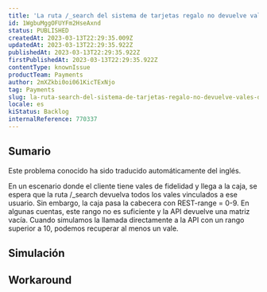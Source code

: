 ```yaml
---
title: 'La ruta /_search del sistema de tarjetas regalo no devuelve vales de forma intermitente cuando el encabezado REST-range es inferior a 10.'
id: 1WgbuMggOFUYFm2HseAxnd
status: PUBLISHED
createdAt: 2023-03-13T22:29:35.009Z
updatedAt: 2023-03-13T22:29:35.922Z
publishedAt: 2023-03-13T22:29:35.922Z
firstPublishedAt: 2023-03-13T22:29:35.922Z
contentType: knownIssue
productTeam: Payments
author: 2mXZkbi0oi061KicTExNjo
tag: Payments
slug: la-ruta-search-del-sistema-de-tarjetas-regalo-no-devuelve-vales-de-forma-intermitente-cuando-el-encabezado-restrange-es-inferior-a-10
locale: es
kiStatus: Backlog
internalReference: 770337
---
```


## Sumario

<div class="alert alert-info">
  <p>Este problema conocido ha sido traducido automáticamente del inglés.</p>
</div>


En un escenario donde el cliente tiene vales de fidelidad y llega a la caja, se espera que la ruta /_search devuelva todos los vales vinculados a ese usuario. Sin embargo, la caja pasa la cabecera con REST-range = 0-9. En algunas cuentas, este rango no es suficiente y la API devuelve una matriz vacía. Cuando simulamos la llamada directamente a la API con un rango superior a 10, podemos recuperar al menos un vale.



## Simulación



## Workaround



